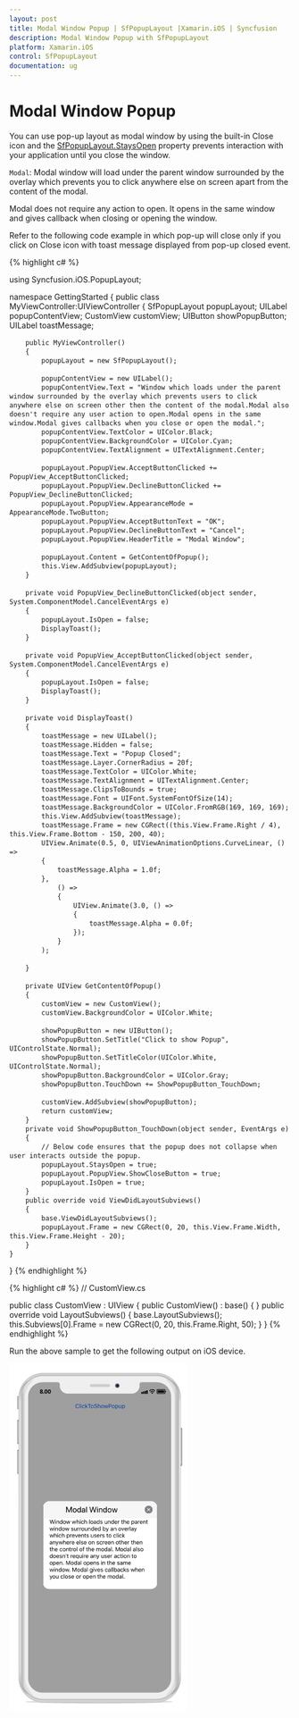 ```yaml
---
layout: post
title: Modal Window Popup | SfPopupLayout |Xamarin.iOS | Syncfusion
description: Modal Window Popup with SfPopupLayout
platform: Xamarin.iOS
control: SfPopupLayout
documentation: ug
--- 
```


# Modal Window Popup

You can use pop-up layout as modal window by using the built-in Close icon and the [SfPopupLayout.StaysOpen](https://help.syncfusion.com/cr/cref_files/xamarin-ios/sfpopuplayout/Syncfusion.SfPopupLayout.iOS~Syncfusion.iOS.PopupLayout.SfPopupLayout~StaysOpen.html) property prevents interaction with your application until you close the window.

`Modal`: Modal window will load under the parent window surrounded by the overlay which prevents you to click anywhere else on screen apart from the content of the modal.

Modal does not require any action to open. It opens in the same window and gives callback when closing or opening the window.

Refer to the following code example in which pop-up will close only if you click on Close icon with toast message displayed from pop-up closed event.

{% highlight c# %}

using Syncfusion.iOS.PopupLayout;

namespace GettingStarted
{
    public class MyViewController:UIViewController
    {
        SfPopupLayout popupLayout;
        UILabel popupContentView;
        CustomView customView;
        UIButton showPopupButton;
        UILabel toastMessage;
       
        public MyViewController()
        {
            popupLayout = new SfPopupLayout();

            popupContentView = new UILabel();
            popupContentView.Text = "Window which loads under the parent window surrounded by the overlay which prevents users to click anywhere else on screen other then the content of the modal.Modal also doesn't require any user action to open.Modal opens in the same window.Modal gives callbacks when you close or open the modal.";
            popupContentView.TextColor = UIColor.Black;
            popupContentView.BackgroundColor = UIColor.Cyan;
            popupContentView.TextAlignment = UITextAlignment.Center;

            popupLayout.PopupView.AcceptButtonClicked += PopupView_AcceptButtonClicked;
            popupLayout.PopupView.DeclineButtonClicked += PopupView_DeclineButtonClicked;
            popupLayout.PopupView.AppearanceMode = AppearanceMode.TwoButton;
            popupLayout.PopupView.AcceptButtonText = "OK";
            popupLayout.PopupView.DeclineButtonText = "Cancel";
            popupLayout.PopupView.HeaderTitle = "Modal Window";

            popupLayout.Content = GetContentOfPopup();
            this.View.AddSubview(popupLayout);
        }

        private void PopupView_DeclineButtonClicked(object sender, System.ComponentModel.CancelEventArgs e)
        {
            popupLayout.IsOpen = false;
            DisplayToast();
        }

        private void PopupView_AcceptButtonClicked(object sender, System.ComponentModel.CancelEventArgs e)
        {
            popupLayout.IsOpen = false;
            DisplayToast();
        }

        private void DisplayToast()
        {
            toastMessage = new UILabel();
            toastMessage.Hidden = false;
            toastMessage.Text = "Popup Closed";
            toastMessage.Layer.CornerRadius = 20f;
            toastMessage.TextColor = UIColor.White;
            toastMessage.TextAlignment = UITextAlignment.Center;
            toastMessage.ClipsToBounds = true;
            toastMessage.Font = UIFont.SystemFontOfSize(14);
            toastMessage.BackgroundColor = UIColor.FromRGB(169, 169, 169);
            this.View.AddSubview(toastMessage);
            toastMessage.Frame = new CGRect((this.View.Frame.Right / 4), this.View.Frame.Bottom - 150, 200, 40);
            UIView.Animate(0.5, 0, UIViewAnimationOptions.CurveLinear, () =>
            {
                toastMessage.Alpha = 1.0f;
            },
                () =>
                {
                    UIView.Animate(3.0, () =>
                    {
                        toastMessage.Alpha = 0.0f;
                    });
                }
            );

        }

        private UIView GetContentOfPopup()
        {
            customView = new CustomView();
            customView.BackgroundColor = UIColor.White;

            showPopupButton = new UIButton();
            showPopupButton.SetTitle("Click to show Popup", UIControlState.Normal);
            showPopupButton.SetTitleColor(UIColor.White, UIControlState.Normal);
            showPopupButton.BackgroundColor = UIColor.Gray;
            showPopupButton.TouchDown += ShowPopupButton_TouchDown;

            customView.AddSubview(showPopupButton);
            return customView;
        }
        private void ShowPopupButton_TouchDown(object sender, EventArgs e)
        {
            // Below code ensures that the popup does not collapse when user interacts outside the popup.
            popupLayout.StaysOpen = true;
            popupLayout.PopupView.ShowCloseButton = true;
            popupLayout.IsOpen = true;   
        }
        public override void ViewDidLayoutSubviews()
        {
            base.ViewDidLayoutSubviews();
            popupLayout.Frame = new CGRect(0, 20, this.View.Frame.Width, this.View.Frame.Height - 20);
        }
    }
}
{% endhighlight %}

{% highlight c# %}
// CustomView.cs

public class CustomView : UIView
{
    public CustomView() : base()
    {
    }
    public override void LayoutSubviews()
    {
        base.LayoutSubviews();
        this.Subviews[0].Frame = new CGRect(0, 20, this.Frame.Right, 50);
    }
}
{% endhighlight %}

Run the above sample to get the following output on iOS device.

![](GettingStarted_images/ModelView.png)